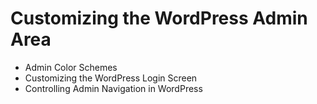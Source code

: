 # Customizing the WordPress Admin Area
- Admin Color Schemes
- Customizing the WordPress Login Screen
- Controlling Admin Navigation in WordPress
